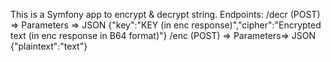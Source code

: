 This is a Symfony app to encrypt & decrypt string.
Endpoints:
/decr (POST) => Parameters => JSON {"key":"KEY (in enc response)","cipher":"Encrypted text (in enc response in B64 format)"}
/enc (POST) => Parameters=>  JSON {"plaintext":"text"}
